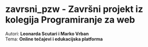 # zavrsni_pzw - Završni projekt iz kolegija Programiranje za web
Autori: **Leonarda Scutari i Marko Vrban** <br>
Tema: **Online tečajevi i edukacijska platforma**
